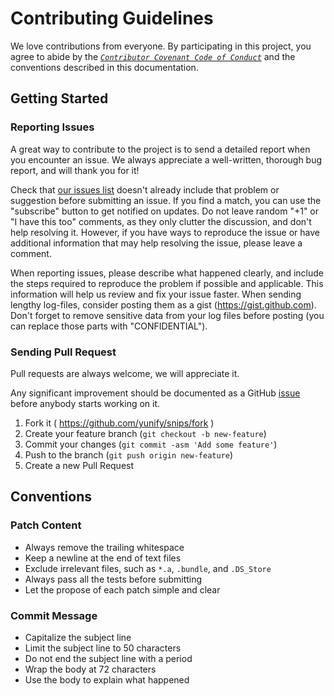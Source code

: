 # Contributing Guidelines

We love contributions from everyone. By participating in this project, you agree to abide by the [_`Contributor Covenant Code of Conduct`_](./CODE_OF_CONDUCT.md) and the conventions described in this documentation.

## Getting Started

### Reporting Issues

A great way to contribute to the project is to send a detailed report when you encounter an issue. We always appreciate a well-written, thorough bug report, and will thank you for it!

Check that [our issues list](https://github.com/yunify/snips/issues) doesn't already include that problem or suggestion before submitting an issue. If you find a match, you can use the "subscribe" button to get notified on updates. Do not leave random "+1" or "I have this too" comments, as they only clutter the discussion, and don't help resolving it. However, if you have ways to reproduce the issue or have additional information that may help resolving the issue, please leave a comment.

When reporting issues, please describe what happened clearly, and include the steps required to reproduce the problem if possible and applicable. This information will help us review and fix your issue faster. When sending lengthy log-files, consider posting them as a gist (https://gist.github.com). Don't forget to remove sensitive data from your log files before posting (you can replace those parts with "CONFIDENTIAL").

### Sending Pull Request

Pull requests are always welcome, we will appreciate it.

Any significant improvement should be documented as a GitHub [issue](https://github.com/yunify/snips/issues) before anybody starts working on it.

1. Fork it ( https://github.com/yunify/snips/fork )
2. Create your feature branch (`git checkout -b new-feature`)
3. Commit your changes (`git commit -asm 'Add some feature'`)
4. Push to the branch (`git push origin new-feature`)
5. Create a new Pull Request

## Conventions

### Patch Content

* Always remove the trailing whitespace
* Keep a newline at the end of text files
* Exclude irrelevant files, such as `*.a`, `.bundle`, and `.DS_Store`
* Always pass all the tests before submitting
* Let the propose of each patch simple and clear

### Commit Message

* Capitalize the subject line
* Limit the subject line to 50 characters
* Do not end the subject line with a period
* Wrap the body at 72 characters
* Use the body to explain what happened
